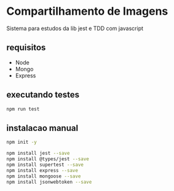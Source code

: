 # Compartilhamento de Imagens

Sistema para estudos da lib jest e TDD com javascript

## requisitos

* Node
* Mongo
* Express

## executando testes

```bash
npm run test
```

## instalacao manual

```bash
npm init -y

npm install jest --save
npm install @types/jest --save
npm install supertest --save
npm install express --save
npm install mongoose --save
npm install jsonwebtoken --save
```
